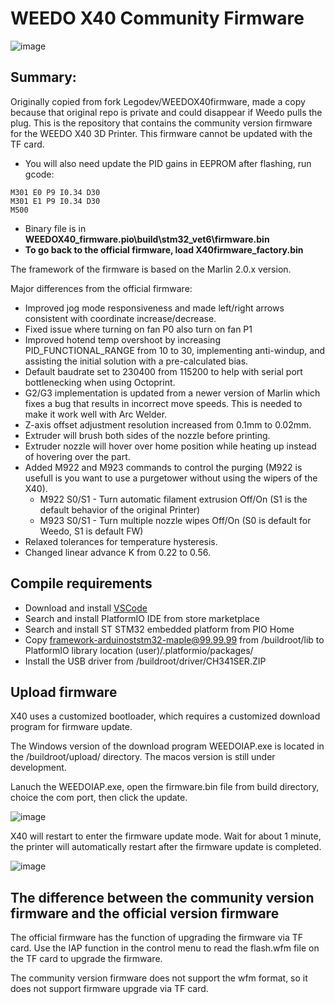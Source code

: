 # WEEDO X40 Community Firmware
![image](http://www.weedo.ltd/wp-content/uploads/2021/04/970x300-ABanner1.jpg)

## Summary:
Originally copied from fork Legodev/WEEDOX40firmware, made a copy because that original repo is private and could disappear if Weedo pulls the plug.
This is the repository that contains the community version firmware for the WEEDO X40 3D Printer. This firmware cannot be updated with the TF card.  

- You will also need update the PID gains in EEPROM after flashing, run gcode:

```
M301 E0 P9 I0.34 D30
M301 E1 P9 I0.34 D30
M500
```


- Binary file is in **WEEDOX40_firmware\.pio\build\stm32_vet6\firmware.bin**
- **To go back to the official firmware, load X40firmware_factory.bin**

The framework of the firmware is based on the Marlin 2.0.x version. 

Major differences from the official firmware:
- Improved jog mode responsiveness and made left/right arrows consistent with coordinate increase/decrease.
- Fixed issue where turning on fan P0 also turn on fan P1
- Improved hotend temp overshoot by increasing PID_FUNCTIONAL_RANGE from 10 to 30, implementing anti-windup, and assisting the initial solution with a pre-calculated bias.
- Default baudrate set to 230400 from 115200 to help with serial port bottlenecking when using Octoprint.
- G2/G3 implementation is updated from a newer version of Marlin which fixes a bug that results in incorrect move speeds.  This is needed to make it work well with Arc Welder.
- Z-axis offset adjustment resolution increased from 0.1mm to 0.02mm.
- Extruder will brush both sides of the nozzle before printing.
- Extruder nozzle will hover over home position while heating up instead of hovering over the part.
- Added M922 and M923 commands to control the purging (M922 is usefull is you want to use a purgetower without using the wipers of the X40).
    * M922 S0/S1 - Turn automatic filament extrusion Off/On (S1 is the default behavior of the original Printer)
    * M923 S0/S1 - Turn multiple nozzle wipes Off/On (S0 is default for Weedo, S1 is default FW) 
- Relaxed tolerances for temperature hysteresis.
- Changed linear advance K from 0.22 to 0.56.

## Compile requirements

- Download and install [VSCode](https://code.visualstudio.com/)
- Search and install PlatformIO IDE from store marketplace
- Search and install ST STM32 embedded platform from PIO Home
- Copy framework-arduinoststm32-maple@99.99.99 from /buildroot/lib to PlatformIO library location (user)/.platformio/packages/
- Install the USB driver from /buildroot/driver/CH341SER.ZIP

## Upload firmware

X40 uses a customized bootloader, which requires a customized download program for firmware update.  

The Windows version of the download program WEEDOIAP.exe is located in the /buildroot/upload/ directory. The macos version is still under development.

Lanuch the WEEDOIAP.exe, open the firmware.bin file from build directory, choice the com port, then click the update.

![image](http://www.weedo.ltd/wp-content/uploads/2021/04/weedoiap.png)

X40 will restart to enter the firmware update mode. Wait for about 1 minute, the printer will automatically restart after the firmware update is completed.

![image](http://www.weedo.ltd/wp-content/uploads/2021/04/iap.jpg)



## The difference between the community version firmware and the official version firmware

The official firmware has the function of upgrading the firmware via TF card. Use the IAP function in the control menu to read the flash.wfm file on the TF card to upgrade the firmware.

The community version firmware does not support the wfm format, so it does not support firmware upgrade via TF card.



